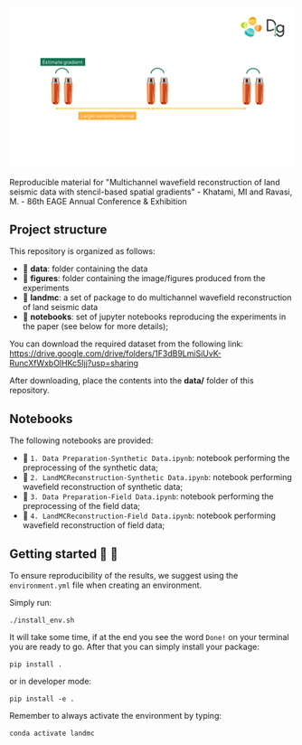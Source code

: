 ![LOGO](logo.png)

Reproducible material for "Multichannel wavefield reconstruction of land seismic data with stencil-based spatial gradients" -
Khatami, MI and Ravasi, M. - 86th EAGE Annual Conference & Exhibition


## Project structure
This repository is organized as follows:


* :open_file_folder: **data**: folder containing the data
* :open_file_folder: **figures**: folder containing the image/figures produced from the experiments
* :open_file_folder: **landmc**: a set of package to do multichannel wavefield reconstruction of land seismic data
* :open_file_folder: **notebooks**: set of jupyter notebooks reproducing the experiments in the paper (see below for more details);

You can download the required dataset from the following link: https://drive.google.com/drive/folders/1F3dB9LmiSiUvK-RuncXfWxbOlHKc5Ijj?usp=sharing

After downloading, place the contents into the **data/** folder of this repository.

## Notebooks
The following notebooks are provided:
- :orange_book: ``1. Data Preparation-Synthetic Data.ipynb``: notebook performing the preprocessing of the synthetic data;
- :orange_book: ``2. LandMCReconstruction-Synthetic Data.ipynb``: notebook performing wavefield reconstruction of synthetic data;
- :orange_book: ``3. Data Preparation-Field Data.ipynb``: notebook performing the preprocessing of the field data;
- :orange_book: ``4. LandMCReconstruction-Field Data.ipynb``: notebook performing wavefield reconstruction of field data;


## Getting started :space_invader: :robot:
To ensure reproducibility of the results, we suggest using the `environment.yml` file when creating an environment.

Simply run:
```
./install_env.sh
```
It will take some time, if at the end you see the word `Done!` on your terminal you are ready to go. After that you can simply install your package:
```
pip install .
```
or in developer mode:
```
pip install -e .
```

Remember to always activate the environment by typing:
```
conda activate landmc
```
